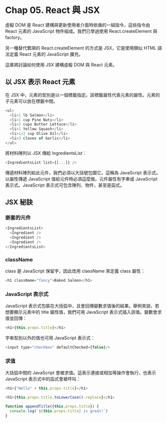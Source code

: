 # Chap 05. React 與 JSX

虛擬 DOM 是 React 建構與更新使用者介面時依循的一組指令，這些指令由 React 元素的
JavaScript 物件組成。我們已學過使用 React.createElement 與 factory。

另一種替代繁瑣的 React.createElement 的方式是 JSX，它是使用類似 HTML 語法定義
React 元素的 JavaScript 擴充。

這章將討論如何使用 JSX 建構虛擬 DOM 與 React 元素。

## 以 JSX 表示 React 元素

在 JSX 中，元素的型別是以一個標籤指定。該標籤屬性代表元素的屬性。元素的子元素可以放在標籤中間。

```javascript
<ul>
  <li>1 lb Salmon</li>
  <li>1 cup Pine Nuts</li>
  <li>2 cups Butter Lettuce</li>
  <li>1 Yellow Squash</li>
  <li>1/2 cup Olive Oil</li>
  <li>3 cloves of Garlic</li>
</ul>
```

將材料陣列以 JSX 傳給 IngredientsList：

```javascript
<IngredientsList list={[...]} />
```

傳遞材料陣列給此元件，我們必須以大括號包圍它。這稱為 JavaScript 表示式。以屬性傳遞
JavaScript 值給元件時必須這麼做。元件屬性有字串或 JavaScript 表示式。JavaScript
表示式可包含陣列、物件，甚至是函式。

## JSX 秘訣

### 嵌套的元件

```javascript
<IngredientsList>
  <Ingredient />
  <Ingredient />
  <Ingredient />
</IngredientsList>
```

### className

class 是 JavaScript 保留字，因此改用 className 來定義 class 屬性：

```javascript
<h1 className="fancy">Baked Salmon</h1>
```

### JavaScript 表示式

JavaScript
表示式包裝在大括弧中，且會回傳變數求值後的結果。舉例來說，若想要顯示元素中的 title
屬性值，我們可用 JavaScript 表示式插入該值。變數會求值並回傳：

```javascript
<h1>{this.props.title}</h1>
```

字串型別以外的值也可用 JavaScript 表示式：

```javascript
<input type="checkbox" defaultChecked={false}/>
```

### 求值

大括弧中間的 JavaScript 會被求值。這表示連接或相加等操作會執行，也表示
JavaScript 表示式中的函式會被呼叫：

```javascript
<h1>{"Hello" + this.props.title}</h1>

<h1>{this.props.title.toLowerCase().replace}</h1>

function appendTitle({this.props.title}) {
  console.log(`${this.props.title} is great!`)
}
```